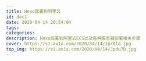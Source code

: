 ```yaml
---
title: Hexo部署到阿里云
id: doc1
date: 2020-04-14 20:54:04
tags:
categories:
description: Hexo部署到阿里云ECS以及各种服务器部署相关步骤
cover: https://s1.ax1x.com/2020/04/14/Jpr0ld.jpg
top_img: https://s1.ax1x.com/2020/04/14/Jpdu7D.jpg
---
```

